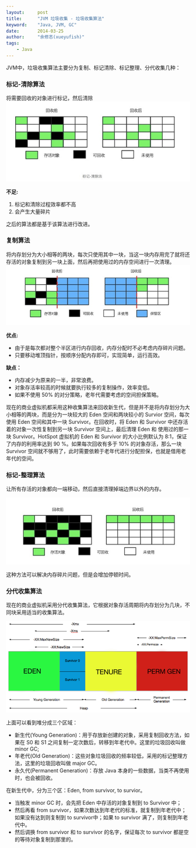 ```yaml
---
layout:     post
title:      "JVM 垃圾收集 - 垃圾收集算法"
keyword:    "Java, JVM, GC"
date:       2014-03-25
author:     "余修忞(xueyufish)"
tags:
    - Java
---
```


JVM中，垃圾收集算法主要分为复制、标记清除、标记整理、分代收集几种：

### 标记-清除算法

将需要回收的对象进行标记，然后清除
![标记清除法.jpg](/assets/attachment/jvm-gc-algorithm/a4248c4b-6c1d-4fb8-a557-86da92d3a294.jpg)

**不足:**

1. 标记和清除过程效率都不高
2. 会产生大量碎片

之后的算法都是基于该算法进行改进。

### 复制算法

将内存划分为大小相等的两块，每次只使用其中一块，当这一块内存用完了就将还存活的对象复制到另一块上面，然后再把使用过的内存空间进行一次清理。
![复制算法.jpg](/assets/attachment/jvm-gc-algorithm/e6b733ad-606d-4028-b3e8-83c3a73a3797.jpg)

**优点:**
* 由于是每次都对整个半区进行内存回收，内存分配时不必考虑内存碎片问题。
* 只要移动堆顶指针，按顺序分配内存即可，实现简单，运行高效。

**缺点：**
* 内存减少为原来的一半，非常浪费。
* 对象存活率较高的时候就要执行较多的复制操作，效率变低。
* 如果不使用 50% 的对分策略，老年代需要考虑的空间担保策略。

现在的商业虚拟机都采用这种收集算法来回收新生代，但是并不是将内存划分为大小相等的两块，而是分为一块较大的 Eden 空间和两块较小的 Survior 空间，每次使用 Eden 空间和其中一块 Survivor。在回收时，将 Eden 和 Survivor 中还存活着的对象一次性复制到另一块 Survivor 空间上，最后清理 Eden 和 使用过的那一块 Survivor。HotSpot 虚拟机的 Eden 和 Survivor 的大小比例默认为 8:1，保证了内存的利用率达到 90 %。如果每次回收有多于 10% 的对象存活，那么一块 Survivor 空间就不够用了，此时需要依赖于老年代进行分配担保，也就是借用老年代的空间。

### 标记-整理算法

让所有存活的对象都向一端移动，然后直接清理掉端边界以外的内存。

![标记-整理算法.jpg](/assets/attachment/jvm-gc-algorithm/902b83ab-8054-4bd2-898f-9a4a0fe52830.jpg)

这种方法可以解决内存碎片问题，但是会增加停顿时间。

### 分代收集算法

现在的商业虚拟机采用分代收集算法，它根据对象存活周期将内存划分为几块，不同块采用适当的收集算法。

![分代收集算法.jpg](/assets/attachment/jvm-gc-algorithm/341412-20170310111906594-1376910719.png)

上面可以看到堆分成三个区域：

* 新生代(Young Generation)：用于存放新创建的对象，采用复制回收方法，如果在 S0 和 S1 之间复制一定次数后，转移到年老代中。这里的垃圾回收叫做 minor GC;
* 年老代(Old Generation)：这些对象垃圾回收的频率较低，采用的标记整理方法，这里的垃圾回收叫做 major GC。
* 永久代(Permanent Generation)：存放 Java 本身的一些数据，当类不再使用时，也会被回收。

在新生代中，分为三个区：Eden, from survivor, to survior。

* 当触发 minor GC 时，会先把 Eden 中存活的对象复制到 to Survivor 中；
* 然后再看 from survivor，如果次数达到年老代的标准，就复制到年老代中；如果没有达到则复制到 to survivor中；如果 to survivor 满了，则复制到年老代中。
* 然后调换 from survivor 和 to survivor 的名字，保证每次 to survivor 都是空的等待对象复制到那里的。
